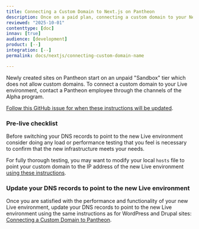 ```yaml
---
title: Connecting a Custom Domain to Next.js on Pantheon
description: Once on a paid plan, connecting a custom domain to your Next.js site on Pantheon is the same as other Pantheon sites.
reviewed: "2025-10-01"
contenttype: [doc]
innav: [true]
audience: [development]
product: [--]
integration: [--]
permalink: docs/nextjs/connecting-custom-domain-name

---
```


<Partial file="nextjs-pre-ga.md" />

Newly created sites on Pantheon start on an unpaid "Sandbox" tier which does not allow custom domains.
To connect a custom domain to your Live environment, contact a Pantheon employee through the channels of the Alpha program.

[Follow this GitHub issue for when these instructions will be updated](https://github.com/pantheon-systems/documentation/issues/9735).

### Pre-live checklist

Before switching your DNS records to point to the new Live environment consider doing any load or performance testing that you feel is necessary to confirm that the new infrastructure meets your needs.

For fully thorough testing, you may want to modify your local `hosts` file to point your custom domain to the IP address of the new Live environment [using these instructions](/guides/domains/hosts-file).

### Update your DNS records to point to the new Live environment

Once you are satisfied with the performance and functionality of your new Live environment, update your DNS records to point to the new Live environment using the same instructions as for WordPress and Drupal sites: [Connecting a Custom Domain to Pantheon](/guides/launch/configure-dns/).
